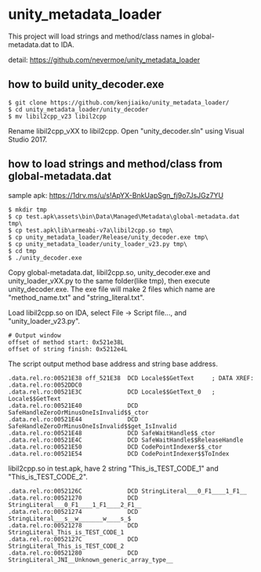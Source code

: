 # unity_metadata_loader

This project will load strings and method/class names in global-metadata.dat to IDA.

detail: https://github.com/nevermoe/unity_metadata_loader

## how to build unity_decoder.exe

    $ git clone https://github.com/kenjiaiko/unity_metadata_loader/
    $ cd unity_metadata_loader/unity_decoder
    $ mv libil2cpp_v23 libil2cpp

Rename libil2cpp_vXX to libil2cpp. Open "unity_decoder.sln" using Visual Studio 2017.

## how to load strings and method/class from global-metadata.dat

sample apk: https://1drv.ms/u/s!ApYX-BnkUapSgn_fj9o7JsJGz7YU

    $ mkdir tmp
    $ cp test.apk\assets\bin\Data\Managed\Metadata\global-metadata.dat tmp\
    $ cp test.apk\lib\armeabi-v7a\libil2cpp.so tmp\
    $ cp unity_metadata_loader/Release/unity_decoder.exe tmp\
    $ cp unity_metadata_loader/unity_loader_v23.py tmp\
    $ cd tmp
    $ ./unity_decoder.exe

Copy global-metadata.dat, libil2cpp.so, unity_decoder.exe and unity_loader_vXX.py to the same folder(like tmp\), then execute unity_decoder.exe. The exe file will make 2 files which name are "method_name.txt" and "string_literal.txt". 

Load libil2cpp.so on IDA, select File -> Script file..., and "unity_loader_v23.py".

    # Output window
    offset of method start: 0x521e38L
    offset of string finish: 0x5212e4L

The script output method base address and string base address.

    .data.rel.ro:00521E38 off_521E38  DCD Locale$$GetText     ; DATA XREF: .data.rel.ro:0052DDC0
    .data.rel.ro:00521E3C             DCD Locale$$GetText_0   ; Locale$$GetText
    .data.rel.ro:00521E40             DCD SafeHandleZeroOrMinusOneIsInvalid$$_ctor
    .data.rel.ro:00521E44             DCD SafeHandleZeroOrMinusOneIsInvalid$$get_IsInvalid
    .data.rel.ro:00521E48             DCD SafeWaitHandle$$_ctor
    .data.rel.ro:00521E4C             DCD SafeWaitHandle$$ReleaseHandle
    .data.rel.ro:00521E50             DCD CodePointIndexer$$_ctor
    .data.rel.ro:00521E54             DCD CodePointIndexer$$ToIndex

libil2cpp.so in test.apk, have 2 string "This_is_TEST_CODE_1" and "This_is_TEST_CODE_2".

    .data.rel.ro:0052126C             DCD StringLiteral___0_F1____1_F1__
    .data.rel.ro:00521270             DCD StringLiteral___0_F1____1_F1____2_F1__
    .data.rel.ro:00521274             DCD StringLiteral___s__w_______w____s_$
    .data.rel.ro:00521278             DCD StringLiteral_This_is_TEST_CODE_1
    .data.rel.ro:0052127C             DCD StringLiteral_This_is_TEST_CODE_2
    .data.rel.ro:00521280             DCD StringLiteral_JNI__Unknown_generic_array_type__
